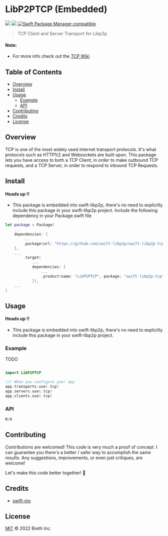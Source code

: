 # LibP2PTCP (Embedded)

[![](https://img.shields.io/badge/made%20by-Breth-blue.svg?style=flat-square)](https://breth.app)
[![](https://img.shields.io/badge/project-libp2p-yellow.svg?style=flat-square)](http://libp2p.io/)
[![Swift Package Manager compatible](https://img.shields.io/badge/SPM-compatible-blue.svg?style=flat-square)](https://github.com/apple/swift-package-manager)

> TCP Client and Server Transport for Libp2p

#### Note: 
- For more info check out the [TCP Wiki](https://en.wikipedia.org/wiki/Transmission_Control_Protocol)

## Table of Contents

- [Overview](#overview)
- [Install](#install)
- [Usage](#usage)
  - [Example](#example)
  - [API](#api)
- [Contributing](#contributing)
- [Credits](#credits)
- [License](#license)

## Overview
TCP is one of the most widely used internet transport protocols. It's what protocols such as HTTP1/2 and Websockets are built upon. This package lets you have access to both a TCP Client, in order to make outbound TCP requests, and a TCP Server, in order to respond to inbound TCP Requests. 

## Install
#### Heads up ‼️
- This package is embedded into swift-libp2p, there's no need to explicitly include this package in your swift-libp2p project.
Include the following dependency in your Package.swift file
```Swift
let package = Package(
    ...
    dependencies: [
        ...
        .package(url: "https://github.com/swift-libp2p/swift-libp2p-tcp.git", .upToNextMajor(from: "0.0.1"))
    ],
    ...
        .target(
            ...
            dependencies: [
                ...
                .product(name: "LibP2PTCP", package: "swift-libp2p-tcp"),
            ]),
    ...
)
```

## Usage
#### Heads up ‼️
- This package is embedded into swift-libp2p, there's no need to explicitly include this package in your swift-libp2p project.
### Example 
TODO

```Swift

import LibP2PTCP

/// When you configure your app
app.transports.use(.tcp)
app.servers.use(.tcp)
app.clients.use(.tcp)
```

### API
```Swift
N/A
```

## Contributing

Contributions are welcomed! This code is very much a proof of concept. I can guarantee you there's a better / safer way to accomplish the same results. Any suggestions, improvements, or even just critiques, are welcome! 

Let's make this code better together! 🤝

## Credits

- [swift-nio](https://github.com/apple/swift-nio)

## License

[MIT](LICENSE) © 2022 Breth Inc.
